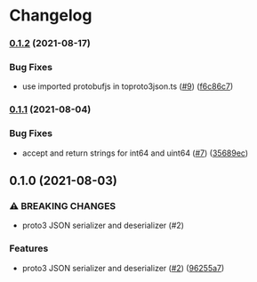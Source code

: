 # Changelog

### [0.1.2](https://www.github.com/googleapis/proto3-json-serializer-nodejs/compare/v0.1.1...v0.1.2) (2021-08-17)


### Bug Fixes

* use imported protobufjs in toproto3json.ts ([#9](https://www.github.com/googleapis/proto3-json-serializer-nodejs/issues/9)) ([f6c86c7](https://www.github.com/googleapis/proto3-json-serializer-nodejs/commit/f6c86c777d567d8430b09dea3282e52af24d890f))

### [0.1.1](https://www.github.com/googleapis/proto3-json-serializer-nodejs/compare/v0.1.0...v0.1.1) (2021-08-04)


### Bug Fixes

* accept and return strings for int64 and uint64 ([#7](https://www.github.com/googleapis/proto3-json-serializer-nodejs/issues/7)) ([35689ec](https://www.github.com/googleapis/proto3-json-serializer-nodejs/commit/35689ecee55dbe6e4cf3327c535514d7fcb8332d))

## 0.1.0 (2021-08-03)


### ⚠ BREAKING CHANGES

* proto3 JSON serializer and deserializer (#2)

### Features

* proto3 JSON serializer and deserializer ([#2](https://www.github.com/googleapis/proto3-json-serializer-nodejs/issues/2)) ([96255a7](https://www.github.com/googleapis/proto3-json-serializer-nodejs/commit/96255a77c7714f33cae547db9160615d7f80a233))
